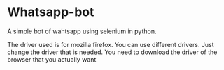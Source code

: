 # Whatsapp-bot
A simple bot of wahtsapp using selenium in python.

The driver used is for mozilla firefox.
You can use different drivers. Just change the driver that is needed. You need to download the driver of the browser that you actually want
